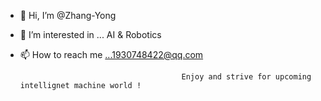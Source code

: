 - 👋 Hi, I’m @Zhang-Yong
- 👀 I’m interested in ... AI & Robotics
- 📫 How to reach me ...1930748422@qq.com

                                          Enjoy and strive for upcoming intellignet machine world !

<!---
Zhang-Yong/Zhang-Yong is a ✨ special ✨ repository because its `README.md` (this file) appears on your GitHub profile.
You can click the Preview link to take a look at your changes.
--->
